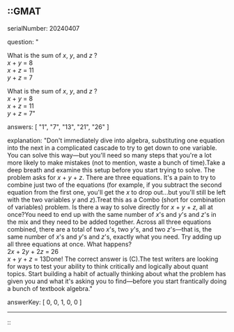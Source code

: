 ::GMAT
---


serialNumber: 20240407

question: "<p>What is the sum of <i>x</i>, <i>y</i>, and <i>z</i> ?<br><i>x</i> + <i>y</i> = 8<br><i>x</i> + <i>z</i> = 11<br><i>y</i> + <i>z</i> = 7</p>What is the sum of <i>x</i>, <i>y</i>, and <i>z</i> ?<br><i>x</i> + <i>y</i> = 8<br><i>x</i> + <i>z</i> = 11<br><i>y</i> + <i>z</i> = 7"

answers: [
  "1",
  "7",
  "13",
  "21",
  "26"
]

explanation: "Don't immediately dive into algebra, substituting one equation into the next in a complicated cascade to try to get down to one variable. You can solve this way—but you'll need so many steps that you're a lot more likely to make mistakes (not to mention, waste a bunch of time).Take a deep breath and examine this setup before you start trying to solve. The problem asks for <i>x</i> + <i>y</i> + <i>z</i>. There are three equations. It's a pain to try to combine just two of the equations (for example, if you subtract the second equation from the first one, you'll get the <i>x</i> to drop out...but you'll still be left with the two variables <i>y</i> and <i>z</i>).Treat this as a Combo (short for combination of variables) problem. Is there a way to solve directly for <i>x</i> + <i>y</i> + <i>z</i>, all at once?You need to end up with the same number of <i>x</i>'s and <i>y</i>'s and <i>z</i>'s in the mix and they need to be added together. Across all three equations combined, there are a total of two <i>x</i>'s, two <i>y</i>'s, and two <i>z</i>'s—that is, the same number of <i>x</i>'s and <i>y</i>'s and <i>z</i>'s, exactly what you need. Try adding up all three equations at once. What happens?<br>2<i>x</i> + 2<i>y</i> + 2<i>z</i> = 26<br><i>x</i> + <i>y</i> + <i>z</i> = 13Done! The correct answer is (C).The test writers are looking for ways to test your ability to think critically and logically about quant topics. Start building a habit of actually thinking about what the problem has given you and what it's asking you to find—before you start frantically doing a bunch of textbook algebra."

answerKey: [
  0, 
  0, 
  1, 
  0, 
  0
]



---
::